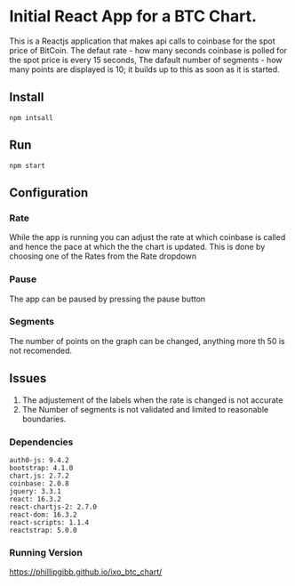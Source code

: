 # Initial React App for a BTC Chart. #

This is a Reactjs application that makes api calls to coinbase for the spot price of BitCoin.
The defaut rate - how many seconds coinbase is polled for the spot price is every 15 seconds,
The dafault number of segments - how many points are displayed is 10; it builds up to this as soon as it is started.
## Install ##

``` npm intsall ```

## Run ##

``` npm start ```

## Configuration ##
### Rate ###
While the app is running you can adjust the rate at which coinbase is called and hence the pace at which the the chart is updated.
This is done by choosing one of the Rates from the Rate dropdown

### Pause ###
The app can be paused by pressing the pause button

### Segments ###
The number of points on the graph can be changed, anything more th 50 is not recomended.

## Issues ##
1. The adjustement of the labels when the rate is changed is not accurate
2. The Number of segments is not validated and limited to reasonable boundaries.

### Dependencies ###

    auth0-js: 9.4.2
    bootstrap: 4.1.0
    chart.js: 2.7.2
    coinbase: 2.0.8
    jquery: 3.3.1
    react: 16.3.2
    react-chartjs-2: 2.7.0
    react-dom: 16.3.2
    react-scripts: 1.1.4
    reactstrap: 5.0.0
    
### Running Version ###

https://phillipgibb.github.io/ixo_btc_chart/
